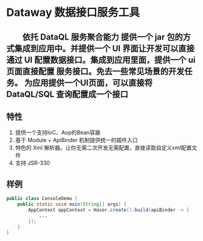 # Dataway 数据接口服务工具

&emsp;&emsp;依托 DataQL 服务聚合能力 提供一个 jar 包的方式集成到应用中。并提供一个 UI 界面让开发可以直接通过 UI 配置数据接口。集成到应用里面，提供一个 ui 页面直接配置 服务接口。免去一些常见场景的开发任务。
为应用提供一个UI页面，可以直接将 DataQL/SQL 查询配置成一个接口
----------
## 特性
01. 提供一个支持IoC、Aop的Bean容器
03. 基于 Module + ApiBinder 机制提供统一的插件入口
04. 特色的 Xml 解析器。让你无需二次开发无需配置，直接读取自定义xml配置文件
04. 支持 JSR-330

## 样例

```java
public class ConsoleDemo {
    public static void main(String[] args) {
        AppContext appContext = Hasor.create().build(apiBinder -> {
            ...
        });
    }
}
```
